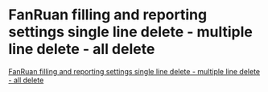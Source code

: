 # FanRuan filling and reporting settings single line delete - multiple line delete - all delete
[FanRuan filling and reporting settings single line delete - multiple line delete - all delete](https://aiwithcloud.com/2022/09/19/fanruan_filling_and_reporting_settings_single_line_delete___multiple_line_delete___all_delete/)